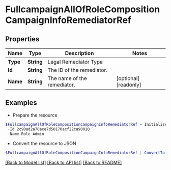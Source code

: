 # FullcampaignAllOfRoleCompositionCampaignInfoRemediatorRef
## Properties

Name | Type | Description | Notes
------------ | ------------- | ------------- | -------------
**Type** | **String** | Legal Remediator Type | 
**Id** | **String** | The ID of the remediator. | 
**Name** | **String** | The name of the remediator. | [optional] [readonly] 

## Examples

- Prepare the resource
```powershell
$FullcampaignAllOfRoleCompositionCampaignInfoRemediatorRef = Initialize-PSSailpointBetaFullcampaignAllOfRoleCompositionCampaignInfoRemediatorRef  -Type IDENTITY `
 -Id 2c90ad2a70ace7d50170acf22ca90010 `
 -Name Role Admin
```

- Convert the resource to JSON
```powershell
$FullcampaignAllOfRoleCompositionCampaignInfoRemediatorRef | ConvertTo-JSON
```

[[Back to Model list]](../README.md#documentation-for-models) [[Back to API list]](../README.md#documentation-for-api-endpoints) [[Back to README]](../README.md)

